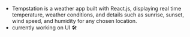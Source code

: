 -  Tempstation is a weather app built with React.js, displaying real time temperature, weather conditions, and details such as sunrise, sunset, wind speed, and humidity for any chosen location.
-  currently working on UI 🛠️
